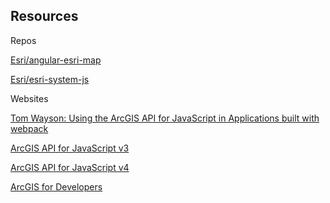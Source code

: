 ## Resources

<i class="fa fa-github fa-lg" title="GitHub"></i> Repos

[Esri/angular-esri-map](http://esri.github.io/angular-esri-map)

[Esri/esri-system-js](https://github.com/Esri/esri-system-js)

<!-- [tomwayson/esri-loader](https://github.com/tomwayson/esri-loader) -->

<!-- [tomwayson/angular2-esri-loader](https://github.com/tomwayson/angular2-esri-loader) -->

<!-- [tomwayson/esri-webpack-babel](https://github.com/tomwayson/esri-webpack-babel) -->

<i class="fa fa-file-text" title="GitHub"></i> Websites

[Tom Wayson: Using the ArcGIS API for JavaScript in Applications built with webpack](http://tomwayson.com/2016/11/27/using-the-arcgis-api-for-javascript-in-applications-built-with-webpack/)

[ArcGIS API for JavaScript v3](https://developers.arcgis.com/javascript/3)

[ArcGIS API for JavaScript v4](https://developers.arcgis.com/javascript)

[ArcGIS for Developers](https://developers.arcgis.com/)
